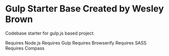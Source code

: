 # Gulp Starter Base Created by Wesley Brown

Codebase starter for gulp.js based project.

Requires Node.js
Requires Gulp
Requires Browserify
Requires SASS
Requires Compass


